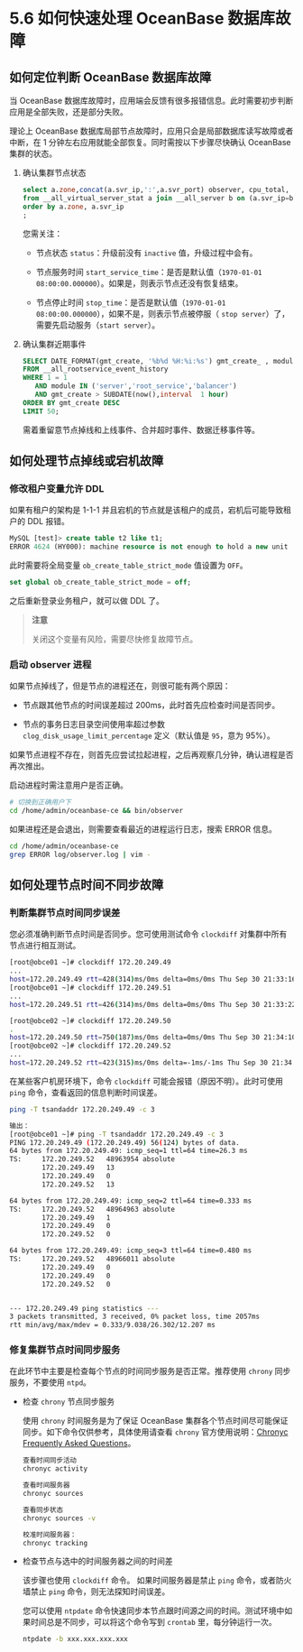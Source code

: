 # 5.6 如何快速处理 OceanBase 数据库故障

## 如何定位判断 OceanBase 数据库故障

当 OceanBase 数据库故障时，应用端会反馈有很多报错信息。此时需要初步判断应用是全部失败，还是部分失败。

理论上 OceanBase 数据库局部节点故障时，应用只会是局部数据库读写故障或者中断，在 1 分钟左右应用就能全部恢复。同时需按以下步骤尽快确认 OceanBase 集群的状态。

1. 确认集群节点状态

   ```sql
   select a.zone,concat(a.svr_ip,':',a.svr_port) observer, cpu_total, (cpu_total-cpu_assigned) cpu_free, round(mem_total/1024/1024/1024) mem_total_gb, round((mem_total-mem_assigned)/1024/1024/1024) mem_free_gb, usec_to_time(b.last_offline_time) last_offline_time, usec_to_time(b.start_service_time) start_service_time, b.status, usec_to_time(b.stop_time) stop_time 
   from __all_virtual_server_stat a join __all_server b on (a.svr_ip=b.svr_ip and a.svr_port=b.svr_port)
   order by a.zone, a.svr_ip
   ;
   ```

   您需关注：

   * 节点状态 `status`：升级前没有 `inactive` 值，升级过程中会有。

   * 节点服务时间 `start_service_time`：是否是默认值（`1970-01-01 08:00:00.000000`）。如果是，则表示节点还没有恢复结束。

   * 节点停止时间 `stop_time`：是否是默认值（`1970-01-01 08:00:00.000000`），如果不是，则表示节点被停服（ `stop server`）了，需要先启动服务（`start server`）。

2. 确认集群近期事件

   ```sql
   SELECT DATE_FORMAT(gmt_create, '%b%d %H:%i:%s') gmt_create_ , module, event, name1, value1, name2, value2, rs_svr_ip
   FROM __all_rootservice_event_history
   WHERE 1 = 1   
      AND module IN ('server','root_service','balancer')
      AND gmt_create > SUBDATE(now(),interval  1 hour)
   ORDER BY gmt_create DESC
   LIMIT 50;
   ```

   需着重留意节点掉线和上线事件、合并超时事件、数据迁移事件等。

## 如何处理节点掉线或宕机故障

### 修改租户变量允许 DDL

如果有租户的架构是 1-1-1 并且宕机的节点就是该租户的成员，宕机后可能导致租户的 DDL 报错。

```sql
MySQL [test]> create table t2 like t1;
ERROR 4624 (HY000): machine resource is not enough to hold a new unit
```

此时需要将全局变量 `ob_create_table_strict_mode` 值设置为 `OFF`。

```sql
set global ob_create_table_strict_mode = off;
```

之后重新登录业务租户，就可以做 DDL 了。

> **注意**
>
> 关闭这个变量有风险，需要尽快修复故障节点。

### 启动 observer 进程

如果节点掉线了，但是节点的进程还在，则很可能有两个原因：

* 节点跟其他节点的时间误差超过 200ms，此时首先应检查时间是否同步。

* 节点的事务日志目录空间使用率超过参数 `clog_disk_usage_limit_percentage` 定义（默认值是 `95`，意为 95%）。

如果节点进程不存在，则首先应尝试拉起进程，之后再观察几分钟，确认进程是否再次推出。

启动进程时需注意用户是否正确。

```bash
# 切换到正确用户下
cd /home/admin/oceanbase-ce && bin/observer
```

如果进程还是会退出，则需要查看最近的进程运行日志，搜索 ERROR 信息。

```bash
cd /home/admin/oceanbase-ce 
grep ERROR log/observer.log | vim -
```

## 如何处理节点时间不同步故障

### 判断集群节点时间同步误差

您必须准确判断节点时间是否同步。您可使用测试命令 `clockdiff` 对集群中所有节点进行相互测试。

```bash
[root@obce01 ~]# clockdiff 172.20.249.49
...
host=172.20.249.49 rtt=428(314)ms/0ms delta=0ms/0ms Thu Sep 30 21:33:16 2021
[root@obce01 ~]# clockdiff 172.20.249.51
...
host=172.20.249.51 rtt=426(314)ms/0ms delta=0ms/0ms Thu Sep 30 21:33:22 2021

[root@obce02 ~]# clockdiff 172.20.249.50
.
host=172.20.249.50 rtt=750(187)ms/0ms delta=0ms/0ms Thu Sep 30 21:34:10 2021
[root@obce02 ~]# clockdiff 172.20.249.52
...
host=172.20.249.52 rtt=423(315)ms/0ms delta=-1ms/-1ms Thu Sep 30 21:34:14 2021
```

在某些客户机房环境下，命令 `clockdiff` 可能会报错（原因不明）。此时可使用 `ping` 命令，查看返回的信息判断时间误差。

```bash
ping -T tsandaddr 172.20.249.49 -c 3

输出：
[root@obce01 ~]# ping -T tsandaddr 172.20.249.49 -c 3
PING 172.20.249.49 (172.20.249.49) 56(124) bytes of data.
64 bytes from 172.20.249.49: icmp_seq=1 ttl=64 time=26.3 ms
TS:     172.20.249.52   48963954 absolute
        172.20.249.49   13
        172.20.249.49   0
        172.20.249.52   13

64 bytes from 172.20.249.49: icmp_seq=2 ttl=64 time=0.333 ms
TS:     172.20.249.52   48964963 absolute
        172.20.249.49   1
        172.20.249.49   0
        172.20.249.52   0

64 bytes from 172.20.249.49: icmp_seq=3 ttl=64 time=0.480 ms
TS:     172.20.249.52   48966011 absolute
        172.20.249.49   0
        172.20.249.49   0
        172.20.249.52   0


--- 172.20.249.49 ping statistics ---
3 packets transmitted, 3 received, 0% packet loss, time 2057ms
rtt min/avg/max/mdev = 0.333/9.038/26.302/12.207 ms
```

### 修复集群节点时间同步服务

在此环节中主要是检查每个节点的时间同步服务是否正常。推荐使用 `chrony` 同步服务，不要使用 `ntpd`。

* 检查 `chrony` 节点同步服务

  使用 `chrony` 时间服务是为了保证 OceanBase 集群各个节点时间尽可能保证同步。如下命令仅供参考，具体使用请查看 `chrony` 官方使用说明：[Chronyc Frequently Asked Questions](https://chrony.tuxfamily.org/faq.html)。

  ```bash
  查看时间同步活动
  chronyc activity
  
  查看时间服务器
  chronyc sources
  
  查看同步状态
  chronyc sources -v
  
  校准时间服务器：
  chronyc tracking
  ```

* 检查节点与选中的时间服务器之间的时间差

  该步骤也使用 `clockdiff` 命令。 如果时间服务器是禁止 `ping` 命令，或者防火墙禁止 `ping` 命令，则无法探知时间误差。

  您可以使用 `ntpdate` 命令快速同步本节点跟时间源之间的时间。测试环境中如果时间总是不同步，可以将这个命令写到 `crontab` 里，每分钟运行一次。

  ```bash
  ntpdate -b xxx.xxx.xxx.xxx
  ```
